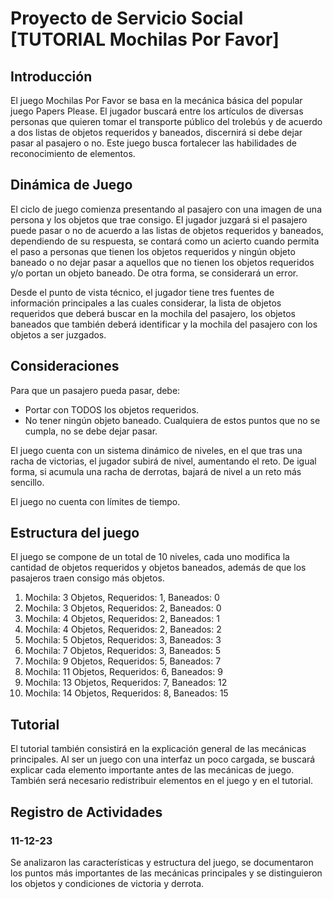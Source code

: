 # Proyecto de Servicio Social [TUTORIAL Mochilas Por Favor]

## Introducción
El juego Mochilas Por Favor se basa en la mecánica básica del popular juego Papers Please. El jugador buscará entre los artículos de diversas personas que quieren tomar el transporte público del trolebús y de acuerdo a dos listas de objetos requeridos y baneados, discernirá si debe dejar pasar al pasajero o no. Este juego busca fortalecer las habilidades de reconocimiento de elementos.

## Dinámica de Juego
El ciclo de juego comienza presentando al pasajero con una imagen de una persona y los objetos que trae consigo. El jugador juzgará si el pasajero puede pasar o no de acuerdo a las listas de objetos requeridos y baneados, dependiendo de su respuesta, se contará como un acierto cuando permita el paso a personas que tienen los objetos requeridos y ningún objeto baneado o no dejar pasar a aquellos que no tienen los objetos requeridos y/o portan un objeto baneado. De otra forma, se considerará un error.

Desde el punto de vista técnico, el jugador tiene tres fuentes de información principales a las cuales considerar, la lista de objetos requeridos que deberá buscar en la mochila del pasajero, los objetos baneados que también deberá identificar y la mochila del pasajero con los objetos a ser juzgados.

## Consideraciones
Para que un pasajero pueda pasar, debe:
* Portar con TODOS los objetos requeridos.
* No tener ningún objeto baneado.
Cualquiera de estos puntos que no se cumpla, no se debe dejar pasar.

El juego cuenta con un sistema dinámico de niveles, en el que tras una racha de victorias, el jugador subirá de nivel, aumentando el reto. De igual forma, si acumula una racha de derrotas, bajará de nivel a un reto más sencillo.

El juego no cuenta con límites de tiempo.

## Estructura del juego
El juego se compone de un total de 10 niveles, cada uno modifica la cantidad de objetos requeridos y objetos baneados, además de que los pasajeros traen consigo más objetos.

1. Mochila: 3 Objetos, Requeridos: 1, Baneados: 0
2. Mochila: 3 Objetos, Requeridos: 2, Baneados: 0
3. Mochila: 4 Objetos, Requeridos: 2, Baneados: 1
4. Mochila: 4 Objetos, Requeridos: 2, Baneados: 2
5. Mochila: 5 Objetos, Requeridos: 3, Baneados: 3
6. Mochila: 7 Objetos, Requeridos: 3, Baneados: 5
7. Mochila: 9 Objetos, Requeridos: 5, Baneados: 7
8. Mochila: 11 Objetos, Requeridos: 6, Baneados: 9
9. Mochila: 13 Objetos, Requeridos: 7, Baneados: 12
10. Mochila: 14 Objetos, Requeridos: 8, Baneados: 15

## Tutorial
El tutorial también consistirá en la explicación general de las mecánicas principales. Al ser un juego con una interfaz un poco cargada, se buscará explicar cada elemento importante antes de las mecánicas de juego. También será necesario redistribuir elementos en el juego y en el tutorial.

## Registro de Actividades

### 11-12-23
Se analizaron las características y estructura del juego, se documentaron los puntos más importantes de las mecánicas principales y se distinguieron los objetos y condiciones de victoria y derrota.
